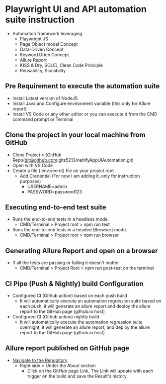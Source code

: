 # Playwright UI and API automation suite instruction
  - Automation framework leveraging
    - Playwright JS
    - Page Object model Concept 
    - Data-Driven Concept 
    - Keyword Drien Concept
    - Allure Report 
    - KISS & Dry, SOLID, Clean Code Principle
    - Reusability, Scalability

## Pre Requirement to execute the automation suite
  - Install Latest version of NodeJS
  - Install Java and Configure environment variable (this only for Allure report)
  - Install VS Code or any other editor or you can execute it from the CMD command prompt or Terminal

## Clone the project in your local machine from GitHub
  - Clone Project > [GitHub Repo(git@github.com:gits5213/netlifyAppUIAutomation.git)
  - Open with VS Code 
  - Create a file (.env.secret) file on your project root
    - Add Credential (For now I am adding it, only for instruction purposes)
      - USERNAME=admin 
      - PASSWORD=password123
 
## Executing end-to-end test suite
  - Runs the end-to-end tests in a headless mode.
    - CMD/Terminal > Project root > npm run test
  - Runs the end-to-end tests in a headed (Browser) mode.
    - CMD/Terminal > Project root > npm run browser
    
## Generating Allure Report and open on a browser
  - If all the tests are passing or failing it doesn't matter
    - CMD/Terminal > Project Root > npm run post-test on the terminal

## CI Pipe (Push & Nightly) build Configuration 
  - Configured CI (Github action) based on each push build
    - It will automatically execute an automation regression suite based on each push, it will generate an allure report and deploy the allure report to the GitHub page (github.io host)
  - Configured CI (Github action) nightly build 
    - It will automatically execute the automation regression suite overnight, it will generate an allure report, and deploy the allure report to the  GitHub page (github.io host)

## Allure report published on GitHub page
  - [Navigate to the Repogitory](https://github.com/gits5213/netlifyAppUIAutomation)
    - Right side > Under the About section 
      - Click on the GitHub page Link, The Link will update with each trigger on the  build and save the Result's history. 
